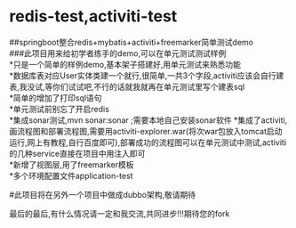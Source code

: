 # redis-test,activiti-test
##springboot整合redis+mybatis+activiti+freemarker简单测试demo  
###此项目用来给初学者练手的demo,可以在单元测试测试样例  
*只是一个简单的样例demo,基本架子搭建好,用单元测试来熟悉功能  
*数据库表对应User实体类建一个就行,很简单,一共3个字段,activiti应该会自行建表,我没试,等你们试试吧,不行的话就我就再在单元测试里写个建表sql  
*简单的增加了打印sql语句  
*单元测试前别忘了开启redis                
*集成sonar测试,mvn sonar:sonar  ;需要本地自己安装sonar软件
*集成了activiti,画流程图和部署流程图,需要用activiti-explorer.war(将次war包放入tomcat启动运行,网上有教程,自行百度即可),部署成功的流程图可以在单元测试中测试,activiti的几种service直接在项目中用注入即可  
*新增了视图层,用了freemarker模板  
*多个环境配置文件application-test  
  
#此项目将在另外一个项目中做成dubbo架构,敬请期待  

最后的最后,有什么情况请一定和我交流,共同进步!!!期待您的fork

